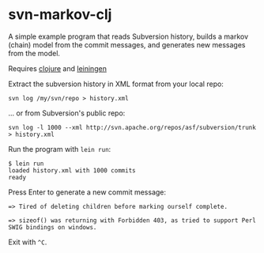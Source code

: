 
# svn-markov-clj

A simple example program that reads Subversion history, builds a markov (chain)
model from the commit messages, and generates new messages from the model.

Requires [clojure](http://clojure.org/) and [leiningen](http://leiningen.org/)

Extract the subversion history in XML format from your local repo:

    svn log /my/svn/repo > history.xml

... or from Subversion's public repo:

    svn log -l 1000 --xml http://svn.apache.org/repos/asf/subversion/trunk > history.xml

Run the program with `lein run`:

    $ lein run
    loaded history.xml with 1000 commits
    ready

Press Enter to generate a new commit message:

    => Tired of deleting children before marking ourself complete.

    => sizeof() was returning with Forbidden 403, as tried to support Perl SWIG bindings on windows.

Exit with `^C`.
